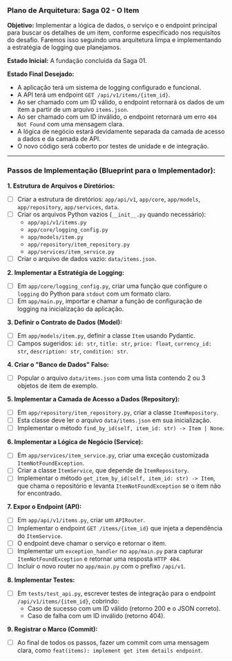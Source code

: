 ### **Plano de Arquitetura: Saga 02 - O Item**

**Objetivo:**
Implementar a lógica de dados, o serviço e o endpoint principal para buscar os detalhes de um item, conforme especificado nos requisitos do desafio. Faremos isso seguindo uma arquitetura limpa e implementando a estratégia de logging que planejamos.

**Estado Inicial:**
A fundação concluída da Saga 01.

**Estado Final Desejado:**
*   A aplicação terá um sistema de logging configurado e funcional.
*   A API terá um endpoint `GET /api/v1/items/{item_id}`.
*   Ao ser chamado com um ID válido, o endpoint retornará os dados de um item a partir de um arquivo `items.json`.
*   Ao ser chamado com um ID inválido, o endpoint retornará um erro `404 Not Found` com uma mensagem clara.
*   A lógica de negócio estará devidamente separada da camada de acesso a dados e da camada de API.
*   O novo código será coberto por testes de unidade e de integração.

---

### **Passos de Implementação (Blueprint para o Implementador):**

**1. Estrutura de Arquivos e Diretórios:**
   - [ ] Criar a estrutura de diretórios: `app/api/v1`, `app/core`, `app/models`, `app/repository`, `app/services`, `data`.
   - [ ] Criar os arquivos Python vazios (`__init__.py` quando necessário):
     - `app/api/v1/items.py`
     - `app/core/logging_config.py`
     - `app/models/item.py`
     - `app/repository/item_repository.py`
     - `app/services/item_service.py`
   - [ ] Criar o arquivo de dados vazio: `data/items.json`.

**2. Implementar a Estratégia de Logging:**
   - [ ] Em `app/core/logging_config.py`, criar uma função que configure o `logging` do Python para `stdout` com um formato claro.
   - [ ] Em `app/main.py`, importar e chamar a função de configuração de logging na inicialização da aplicação.

**3. Definir o Contrato de Dados (Model):**
   - [ ] Em `app/models/item.py`, definir a classe `Item` usando Pydantic.
   - [ ] Campos sugeridos: `id: str`, `title: str`, `price: float`, `currency_id: str`, `description: str`, `condition: str`.

**4. Criar o "Banco de Dados" Falso:**
   - [ ] Popular o arquivo `data/items.json` com uma lista contendo 2 ou 3 objetos de item de exemplo.

**5. Implementar a Camada de Acesso a Dados (Repository):**
   - [ ] Em `app/repository/item_repository.py`, criar a classe `ItemRepository`.
   - [ ] Esta classe deve ler o arquivo `data/items.json` em sua inicialização.
   - [ ] Implementar o método `find_by_id(self, item_id: str) -> Item | None`.

**6. Implementar a Lógica de Negócio (Service):**
   - [ ] Em `app/services/item_service.py`, criar uma exceção customizada `ItemNotFoundException`.
   - [ ] Criar a classe `ItemService`, que depende de `ItemRepository`.
   - [ ] Implementar o método `get_item_by_id(self, item_id: str) -> Item`, que chama o repositório e levanta `ItemNotFoundException` se o item não for encontrado.

**7. Expor o Endpoint (API):**
   - [ ] Em `app/api/v1/items.py`, criar um `APIRouter`.
   - [ ] Implementar o endpoint `GET /items/{item_id}` que injeta a dependência do `ItemService`.
   - [ ] O endpoint deve chamar o serviço e retornar o item.
   - [ ] Implementar um `exception_handler` no `app/main.py` para capturar `ItemNotFoundException` e retornar uma resposta `HTTP 404`.
   - [ ] Incluir o novo router no `app/main.py` com o prefixo `/api/v1`.

**8. Implementar Testes:**
   - [ ] Em `tests/test_api.py`, escrever testes de integração para o endpoint `/api/v1/items/{item_id}`, cobrindo:
     - Caso de sucesso com um ID válido (retorno 200 e o JSON correto).
     - Caso de falha com um ID inválido (retorno 404).

**9. Registrar o Marco (Commit):**
   - [ ] Ao final de todos os passos, fazer um commit com uma mensagem clara, como `feat(items): implement get item details endpoint`.
